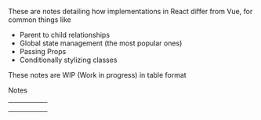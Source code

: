 These are notes detailing how implementations in React differ from Vue, for common things like

* Parent to child relationships
* Global state management (the most popular ones)
* Passing Props
* Conditionally stylizing classes

These notes are WIP (Work in progress) in table format

Notes 

|   |   |   |   |   |
|---|---|---|---|---|
|   |   |   |   |   |
|   |   |   |   |   |
|   |   |   |   |   |
